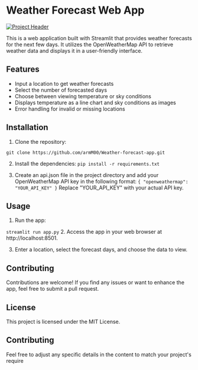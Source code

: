 # Weather Forecast Web App
[![Project Header](https://i.ibb.co/YW48pK6/cover.jpg)](#)

This is a web application built with Streamlit that provides weather forecasts for the next few days. It utilizes the OpenWeatherMap API to retrieve weather data and displays it in a user-friendly interface.

## Features

- Input a location to get weather forecasts
- Select the number of forecasted days
- Choose between viewing temperature or sky conditions
- Displays temperature as a line chart and sky conditions as images
- Error handling for invalid or missing locations

## Installation

1. Clone the repository:

```shell
git clone https://github.com/armM00/Weather-forecast-app.git
```

2. Install the dependencies:
```pip install -r requirements.txt```

3. Create an api.json file in the project directory and add your OpenWeatherMap API key in the following format:
`{
  "openweathermap": "YOUR_API_KEY"
}`
 Replace "YOUR_API_KEY" with your actual API key.

## Usage
1. Run the app:

`streamlit run app.py`
2. Access the app in your web browser at http://localhost:8501.

3. Enter a location, select the forecast days, and choose the data to view.

## Contributing
Contributions are welcome! If you find any issues or want to enhance the app, feel free to submit a pull request.

## License
This project is licensed under the MIT License.

## Contributing

Feel free to adjust any specific details in the content to match your project's require



